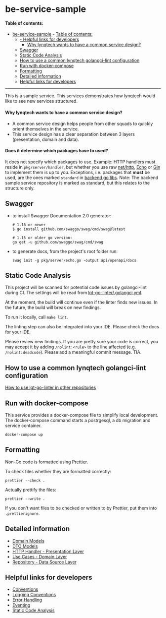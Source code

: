 # be-service-sample

#### Table of contents:

- [be-service-sample](#be-service-sample) - [Table of contents:](#table-of-contents)
  - [- Helpful links for developers](#--helpful-links-for-developers)
    - [Why lynqtech wants to have a common service design?](#why-lynqtech-wants-to-have-a-common-service-design)
  - [Swagger](#swagger)
  - [Static Code Analysis](#static-code-analysis)
  - [How to use a common lynqtech golangci-lint configuration](#how-to-use-a-common-lynqtech-golangci-lint-configuration)
  - [Run with docker-compose](#run-with-docker-compose)
  - [Formatting](#formatting)
  - [Detailed information](#detailed-information)
  - [Helpful links for developers](#helpful-links-for-developers)

---

This is a sample service. This services demonstrates how lynqtech would like to see new services structured.

#### Why lynqtech wants to have a common service design?

- A common service design helps people from other squads to quickly orient themselves in the service.
- This service design has a clear separation between 3 layers (presentation, domain and data).

#### Does it determine which packages have to used?

It does not specify which packages to use. Example: HTTP handlers must reside in `pkg/server/handler`, but whether you use raw [net/http](https://pkg.go.dev/net/http), [Echo](https://echo.labstack.com/) or [Gin](https://gin-gonic.com/) to implement them is up to you. Exceptions, i.e. packages that **must** be used, are the ones marked `standard` in [backend go libs](https://lynqtech.atlassian.net/wiki/x/6wc2G). Note: The backend sample service repository is marked as standard, but this relates to the structure only.

## Swagger

- to install Swagger Documentation 2.0 generator:

  ```
  # 1.16 or newer
  $ go install github.com/swaggo/swag/cmd/swag@latest

  # 1.15 or older go version:
  go get -u github.com/swaggo/swag/cmd/swag
  ```

- to generate docs, from the project's root folder run:
  ```
  swag init -g pkg/server/echo.go -output api/openapi/docs
  ```

## Static Code Analysis

This project will be scanned for potential code issues by golangci-lint during CI. The settings will be read from [lqt-go-linter/.golangci.yml](lqt-go-linter/.golangci.yml).

At the moment, the build will continue even if the linter finds new issues. In the future, the build will break on new findings.

To run it locally, call `make lint`.

The linting step can also be integrated into your IDE. Please check the docs for your IDE.

Please review new findings. If you are pretty sure your code is correct, you may accept it by adding `/nolint:<rule>` to the line affected (e.g. `/nolint:deadcode`). Please add a meaningful commit message. TIA.

## How to use a common lynqtech golangci-lint configuration
[How to use lgt-go-linter in other repositories](https://lynqtech.atlassian.net/l/cp/0n1T1uQu)

## Run with docker-compose

This service provides a docker-compose file to simplify local development. The docker-compose command starts a postrgesql, a db migration and service container.

```
docker-compose up
```

## Formatting

Non-Go code is formatted using [Prettier](https://prettier.io/).

To check files whether they are formatted correctly:

```
prettier --check .
```

Actually prettify the files:

```
prettier --write .
```

If you don't want files to be checked or written to by Prettier, put them into `.prettierignore`.

## Detailed information

- [Domain Models](./pkg/model/domain/domain.md)
- [DTO Models](./pkg/model/dto/dto.md)
- [HTTP Handler - Presentation Layer](./pkg/server/handler/handler.md)
- [Use Cases - Domain Layer](./pkg/usecase/usecase.md)
- [Repository - Data Source Layer](./pkg/repository/repository.md)

## Helpful links for developers

- [Conventions](https://lynqtech.atlassian.net/wiki/x/tCC9Fw)
- [Logging Conventions](https://lynqtech.atlassian.net/wiki/x/XQEqHQ)
- [Error Handling](https://lynqtech.atlassian.net/wiki/x/bgCHI)
- [Eventing](https://lynqtech.atlassian.net/wiki/x/vAj3G)
- [Static Code Analysis](https://lynqtech.atlassian.net/wiki/x/GQDYIQ)
